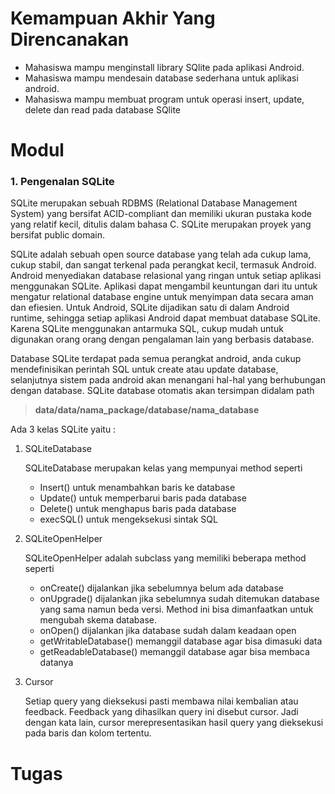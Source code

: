 # Kemampuan Akhir Yang Direncanakan

- Mahasiswa mampu menginstall library SQlite pada aplikasi Android.
- Mahasiswa mampu mendesain database sederhana untuk aplikasi android.
- Mahasiswa mampu membuat program untuk operasi insert, update, delete dan read pada database SQlite

# Modul

### 1. Pengenalan SQLite

SQLite merupakan sebuah RDBMS (Relational Database Management System) yang bersifat ACID-compliant dan memiliki ukuran pustaka kode yang relatif kecil, ditulis dalam bahasa C. SQLite merupakan proyek yang bersifat public domain.

SQLite adalah sebuah open source database yang telah ada cukup lama, cukup stabil, dan sangat terkenal pada perangkat kecil, termasuk Android. Android menyediakan database relasional yang ringan untuk setiap aplikasi menggunakan SQLite. Aplikasi dapat mengambil keuntungan dari itu untuk mengatur relational database engine untuk menyimpan data secara aman dan efiesien. Untuk Android, SQLite dijadikan satu di dalam Android runtime, sehingga setiap aplikasi Android dapat membuat database SQLite. Karena SQLite menggunakan antarmuka SQL, cukup mudah untuk digunakan orang orang dengan pengalaman lain yang berbasis database. 

Database SQLite terdapat pada semua perangkat android, anda cukup mendefinisikan perintah SQL untuk create atau update database, selanjutnya sistem pada android akan menangani hal-hal yang berhubungan dengan database. SQLite database otomatis akan tersimpan didalam path
>**data/data/nama_package/database/nama_database**

Ada 3 kelas SQLite yaitu :

1. SQLiteDatabase

    SQLiteDatabase merupakan kelas yang mempunyai method seperti
    - Insert() untuk menambahkan baris ke database
    - Update() untuk memperbarui baris pada database
    - Delete() untuk menghapus baris pada database
    - execSQL() untuk mengeksekusi sintak SQL

2. SQLiteOpenHelper

    SQLiteOpenHelper adalah subclass yang memiliki beberapa method seperti
    - onCreate() dijalankan jika sebelumnya belum ada database
    - onUpgrade() dijalankan jika sebelumnya sudah ditemukan database yang sama namun beda versi. Method ini bisa dimanfaatkan untuk mengubah skema database.
    - onOpen() dijalankan jika database sudah dalam keadaan open
    - getWritableDatabase() memanggil database agar bisa dimasuki data
    - getReadableDatabase() memanggil database agar bisa membaca datanya

3. Cursor

    Setiap query yang dieksekusi pasti membawa nilai kembalian atau feedback. Feedback yang dihasilkan query ini disebut cursor. Jadi dengan kata lain, cursor merepresentasikan hasil query yang dieksekusi pada baris dan kolom tertentu.


# Tugas
